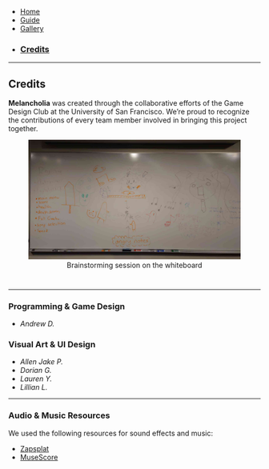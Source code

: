 - [Home](./index.md)
- [Guide](./guide.md)
- [Gallery](./gallery.md)
- ### [Credits](./credits.md)

---

## Credits

**Melancholia** was created through the collaborative efforts of the Game Design Club at the University of San Francisco. We’re proud to recognize the contributions of every team member involved in bringing this project together.

<figure style="text-align: center; margin-bottom: 40px;">
  <img src="artwork/brainstorm.png" alt="Album cover" width="800"/>
  <figcaption>Brainstorming session on the whiteboard</figcaption>
</figure>

---

### Programming & Game Design
- *Andrew D.*

### Visual Art & UI Design
- *Allen Jake P.*
- *Dorian G.*
- *Lauren Y.*
- *Lillian L.*

---

### Audio & Music Resources

We used the following resources for sound effects and music:

- [Zapsplat](https://www.zapsplat.com/)
- [MuseScore](https://musescore.org/en)